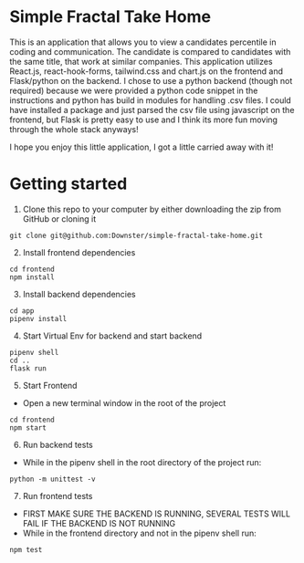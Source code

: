 # Simple Fractal Take Home

This is an application that allows you to view a candidates percentile in coding and communication.
The candidate is compared to candidates with the same title, that work at similar companies. This application utilizes React.js, react-hook-forms, tailwind.css and chart.js on the frontend and Flask/python on the backend. I chose to use a python backend (though not required) because we were provided a python code snippet in the instructions and python has build in modules for handling .csv files. I could have installed a package and just parsed the csv file using javascript on the frontend, but Flask is pretty easy to use and I think its more fun moving through the whole stack anyways!

I hope you enjoy this little application, I got a little carried away with it!

# Getting started

1) Clone this repo to your computer by either downloading the zip from GitHub or cloning it
``` 
git clone git@github.com:Downster/simple-fractal-take-home.git 
```


2) Install frontend dependencies
``` 
cd frontend 
npm install
```
3) Install backend dependencies
```
cd app
pipenv install
```

4) Start Virtual Env for backend and start backend
```
pipenv shell
cd ..
flask run
```

5) Start Frontend
* Open a new terminal window in the root of the project
```
cd frontend
npm start
```

6) Run backend tests
* While in the pipenv shell in the root directory of the project run:
```
python -m unittest -v
```

7) Run frontend tests
* FIRST MAKE SURE THE BACKEND IS RUNNING, SEVERAL TESTS WILL FAIL IF THE BACKEND IS NOT RUNNING
* While in the frontend directory and not in the pipenv shell run:
```
npm test
```



